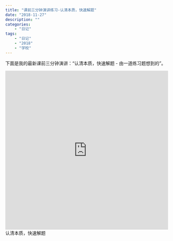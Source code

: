 ```yaml
---
title: "课前三分钟演讲练习-认清本质，快速解题"
date: "2018-11-27"
description: ""
categories:
    - "日记"
tags:
    - "日记"
    - "2018"
    - "学校"
---
```


下面是我的最新课前三分钟演讲：“认清本质，快速解题 - 由一道练习题想到的”。

<iframe height=498 width=510 src='http://player.youku.com/embed/XMzkzOTgwNDYwOA==' frameborder=0 'allowfullscreen'></iframe>
认清本质，快速解题




